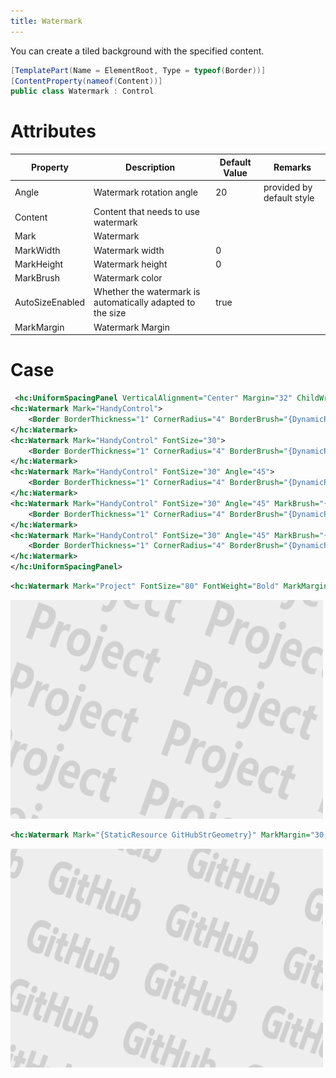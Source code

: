 ```yaml
---
title: Watermark
---
```


You can create a tiled background with the specified content.

```cs
[TemplatePart(Name = ElementRoot, Type = typeof(Border))]
[ContentProperty(nameof(Content))]
public class Watermark : Control
```

# Attributes
|Property|Description|Default Value|Remarks|
|-|-|-|-|
|Angle|Watermark rotation angle|20|provided by default style|
|Content|Content that needs to use watermark|||
|Mark|Watermark|||
|MarkWidth|Watermark width|0||
|MarkHeight|Watermark height|0||
|MarkBrush|Watermark color|||
|AutoSizeEnabled|Whether the watermark is automatically adapted to the size|true||
|MarkMargin|Watermark Margin||||

# Case

```xml
 <hc:UniformSpacingPanel VerticalAlignment="Center" Margin="32" ChildWrapping="Wrap" Spacing="16" ItemWidth="256" ItemHeight="128">
<hc:Watermark Mark="HandyControl">
    <Border BorderThickness="1" CornerRadius="4" BorderBrush="{DynamicResource BorderBrush}" />
</hc:Watermark>
<hc:Watermark Mark="HandyControl" FontSize="30">
    <Border BorderThickness="1" CornerRadius="4" BorderBrush="{DynamicResource BorderBrush}" />
</hc:Watermark>
<hc:Watermark Mark="HandyControl" FontSize="30" Angle="45">
    <Border BorderThickness="1" CornerRadius="4" BorderBrush="{DynamicResource BorderBrush}" />
</hc:Watermark>
<hc:Watermark Mark="HandyControl" FontSize="30" Angle="45" MarkBrush="{DynamicResource DangerBrush}">
    <Border BorderThickness="1" CornerRadius="4" BorderBrush="{DynamicResource BorderBrush}" />
</hc:Watermark>
<hc:Watermark Mark="HandyControl" FontSize="30" Angle="45" MarkBrush="{DynamicResource DangerBrush}" MarkMargin="10">
    <Border BorderThickness="1" CornerRadius="4" BorderBrush="{DynamicResource BorderBrush}" />
</hc:Watermark>
</hc:UniformSpacingPanel>
```

```xml
<hc:Watermark Mark="Project" FontSize="80" FontWeight="Bold" MarkMargin="30,0"/>
```
![Watermark](https://raw.githubusercontent.com/HandyOrg/HandyOrgResource/master/HandyControl/Doc/extend_controls/Watermark_1.png)

```xml
<hc:Watermark Mark="{StaticResource GitHubStrGeometry}" MarkMargin="30,0" MarkWidth="200" MarkHeight="100"/>
```

![Watermark](https://raw.githubusercontent.com/HandyOrg/HandyOrgResource/master/HandyControl/Doc/extend_controls/Watermark_2.png)